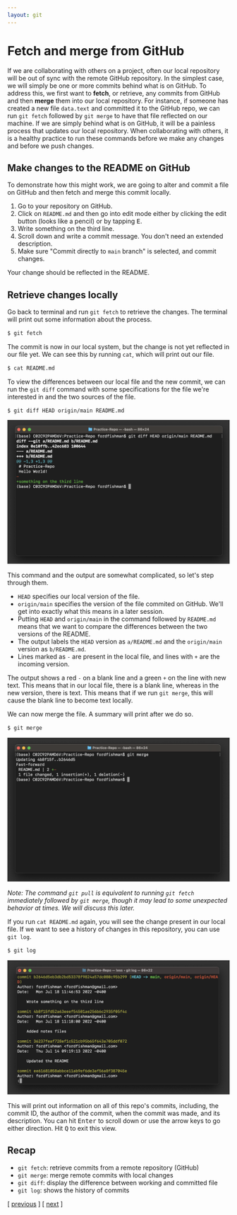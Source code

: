 ```yaml
---
layout: git
---
```


# Fetch and merge from GitHub

If we are collaborating with others on a project, often our local repository will be out of sync with the remote GitHub repository. In the simplest case, we will simply be one or more commits behind what is on GitHub. To address this, we first want to **fetch**, or retrieve, any commits from GitHub and then **merge** them into our local repository. For instance, if someone has created a new file `data.text` and committed it to the GitHub repo, we can run `git fetch` followed by `git merge` to have that file reflected on our machine. If we are simply behind what is on GitHub, it will be a painless process that updates our local repository. When collaborating with others, it is a healthy practice to run these commands before we make any changes and before we push changes. 

## Make changes to the README on GitHub

To demonstrate how this might work, we are going to alter and commit a file on GitHub and then fetch and merge this commit locally.

1. Go to your repository on GitHub.
2. Click on `README.md` and then go into edit mode either by clicking the edit button (looks like a pencil) or by tapping <kbd>E</kbd>.
3. Write something on the third line. 
4. Scroll down and write a commit message. You don't need an extended description.
5. Make sure "Commit directly to `main` branch" is selected, and commit changes.

Your change should be reflected in the README.

## Retrieve changes locally

Go back to terminal and run `git fetch` to retrieve the changes. The terminal will print out some information about the process.

```bash
$ git fetch
```

The commit is now in our local system, but the change is not yet reflected in our file yet. We can see this by running `cat`, which will print out our file.

```bash
$ cat README.md
```

To view the differences between our local file and the new commit, we can run the `git diff` command with some specifications for the file we're interested in and the two sources of the file. 

```
$ git diff HEAD origin/main README.md
```
![git diff](/assets/images/git/fetch-merge/git_diff.png)

This command and the output are somewhat complicated, so let's step through them.

- `HEAD` specifies our local version of the file.
- `origin/main` specifies the version of the file commited on GitHub. We'll get into exactly what this means in a later session.
- Putting `HEAD` and `origin/main` in the command followed by `README.md` means that we want to compare the differences between the two versions of the README.
- The output labels the `HEAD` version as `a/README.md` and the `origin/main` version as `b/README.md`.
- Lines marked as `-` are present in the local file, and lines with `+` are the incoming version.

The output shows a red `-` on a blank line and a green `+` on the line with new text. This means that in our local file, there is a blank line, whereas in the new version, there is text. This means that if we run `git merge`, this will cause the blank line to become text locally. 

We can now merge the file. A summary will print after we do so.

```bash
$ git merge
```

![git merge](/assets/images/git/fetch-merge/git_merge.png)

*Note: The command `git pull` is equivalent to running `git fetch` immediately followed by `git merge`, though it may lead to some unexpected behavior at times. We will discuss this later.*

If you run `cat README.md` again, you will see the change present in our local file. If we want to see a history of changes in this repository, you can use `git log`.

```bash
$ git log
```

![git log](/assets/images/git/fetch-merge/git_log.png)

This will print out information on all of this repo's commits, including, the commit ID, the author of the commit, when the commit was made, and its description. You can hit <kbd>Enter</kbd> to scroll down or use the arrow keys to go either direction. Hit <kbd>Q</kbd> to exit this view.

## Recap

- `git fetch`: retrieve commits from a remote repository (GitHub)
- `git merge`: merge remote commits with local changes
- `git diff`: display the difference between working and committed file
- `git log`: shows the history of commits


<span class="lesson">
    [&nbsp;<a href="/git/quick-start/">previous</a>&nbsp;]
    [&nbsp;<a href="/git/git-utilities/">next</a>&nbsp;]    
</span>